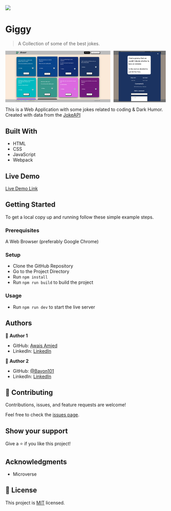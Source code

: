 ![](https://img.shields.io/badge/Microverse-blueviolet)

# Giggy

> A Collection of some of the best jokes.

<p style="display: flex; align-items: start; gap: 10px">
  <img src="home_page_screenshot.png" width="65%" />
  <img src="comments_popup_screenshot.png" width="32.5%" />
</p>

This is a Web Application with some jokes related to coding & Dark Humor. Created with data from the [JokeAPI](https://sv443.net/jokeapi/v2/)

## Built With

- HTML
- CSS
- JavaScript
- Webpack

## Live Demo

[Live Demo Link](https://awais-amjed.github.io/giggy/)

## Getting Started

To get a local copy up and running follow these simple example steps.

### Prerequisites

A Web Browser (preferably Google Chrome)

### Setup

- Clone the GitHub Repository
- Go to the Project Directory
- Run ```npm install```
- Run ```npm run build``` to build the project

### Usage

- Run ```npm run dev``` to start the live server

## Authors

👤 **Author 1**

- GitHub: [Awais Amjed](https://github.com/awais-amjed)
- LinkedIn: [LinkedIn](https://www.linkedin.com/in/awais-amjed)

👤 **Author 2**

- GitHub: [@Bavon101](https://github.com/Bavon101)
- LinkedIn: [LinkedIn](https://www.linkedin.com/in/akumu-bavon-335416193/)

## 🤝 Contributing

Contributions, issues, and feature requests are welcome!

Feel free to check the [issues page](../../issues/).

## Show your support

Give a ⭐️ if you like this project!

## Acknowledgments

- Microverse

## 📝 License

This project is [MIT](./LICENSE) licensed.